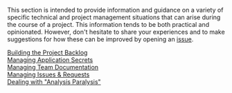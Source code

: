 This section is intended to provide information and guidance on a variety of
specific technical and project management situations that can arise during the
course of a project. This information tends to be both practical and
opinionated. However, don't hesitate to share your experiences and to make
suggestions for how these can be improved by opening an [issue](https://github.com/Chingu-cohorts/pmrok/issues).

[Building the Project Backlog][sitguide-project-backlog]<br>
[Managing Application Secrets][sitguide-app-secrets]<br>
[Managing Team Documentation][sitguide-teamdoc]<br>
[Managing Issues & Requests][sitguide-issues]<br>
[Dealing with "Analysis Paralysis"][sitguide-analysis-paralysis]<br>

[sitguide-project-backlog]: https://github.com/Chingu-cohorts/pmrok/wiki/SitGuide-Project-Backlog
[sitguide-app-secrets]:https://github.com/Chingu-cohorts/pmrok/wiki/SitGuide-Application-Secrets
[sitguide-teamdoc]:https://github.com/Chingu-cohorts/pmrok/wiki/SitGuide-Team-Doc
[sitguide-issues]:https://github.com/Chingu-cohorts/pmrok/wiki/SitGuide-Issues-Requests
[sitguide-analysis-paralysis]:https://github.com/Chingu-cohorts/pmrok/wiki/SitGuide-Analysis-Paralysis
